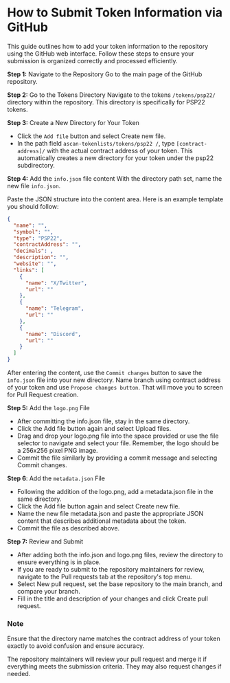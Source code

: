 
# How to Submit Token Information via GitHub

This guide outlines how to add your token information to the repository using the GitHub web interface. Follow these steps to ensure your submission is organized correctly and processed efficiently.

**Step 1:** Navigate to the Repository
Go to the main page of the GitHub repository.

**Step 2:** Go to the Tokens Directory
Navigate to the tokens `/tokens/psp22/` directory within the repository. This directory is specifically for PSP22 tokens.

**Step 3:** Create a New Directory for Your Token

- Click the `Add file` button and select Create new file.
- In the path field `ascan-tokenlists/tokens/psp22
/`, type `[contract-address]/` with the actual contract address of your token. This automatically creates a new directory for your token under the psp22 subdirectory.

**Step 4:** Add the `info.json` file content
With the directory path set, name the new file `info.json`.

Paste the JSON structure into the content area. Here is an example template you should follow:

```json
{
  "name": "",
  "symbol": "",
  "type": "PSP22",
  "contractAddress": "",
  "decimals": ,
  "description": "",
  "website": "",
  "links": [
    {
      "name": "X/Twitter",
      "url": ""
    },
    {
      "name": "Telegram",
      "url": ""
    },
    {
      "name": "Discord",
      "url": ""
    }
  ]
}
```

After entering the content, use the `Commit changes` button to save the `info.json` file into your new directory. Name branch using contract address of your token and use `Propose changes button`. That will move you to screen for Pull Request creation.

**Step 5:** Add the `logo.png` File

- After committing the info.json file, stay in the same directory.
- Click the Add file button again and select Upload files.
- Drag and drop your logo.png file into the space provided or use the file selector to navigate and select your file. Remember, the logo should be a 256x256 pixel PNG image.
- Commit the file similarly by providing a commit message and selecting Commit changes.

**Step 6**: Add the `metadata.json` File

- Following the addition of the logo.png, add a metadata.json file in the same directory.
- Click the Add file button again and select Create new file.
- Name the new file metadata.json and paste the appropriate JSON content that describes additional metadata about the token.
- Commit the file as described above.

**Step 7:** Review and Submit

- After adding both the info.json and logo.png files, review the directory to ensure everything is in place.
- If you are ready to submit to the repository maintainers for review, navigate to the Pull requests tab at the repository's top menu.
- Select New pull request, set the base repository to the main branch, and compare your branch.
- Fill in the title and description of your changes and click Create pull request.

### Note
Ensure that the directory name matches the contract address of your token exactly to avoid confusion and ensure accuracy.

The repository maintainers will review your pull request and merge it if everything meets the submission criteria. They may also request changes if needed.
